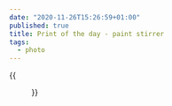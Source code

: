 ```yaml
---
date: "2020-11-26T15:26:59+01:00"
published: true
title: Print of the day - paint stirrer
tags:
  - photo
---
```


{{<figure alt="Print of the day - paint stirrer" src="/images/2020-11-26-Print-of-the-day---paint-stirrer.jpg" width="1280">}}
